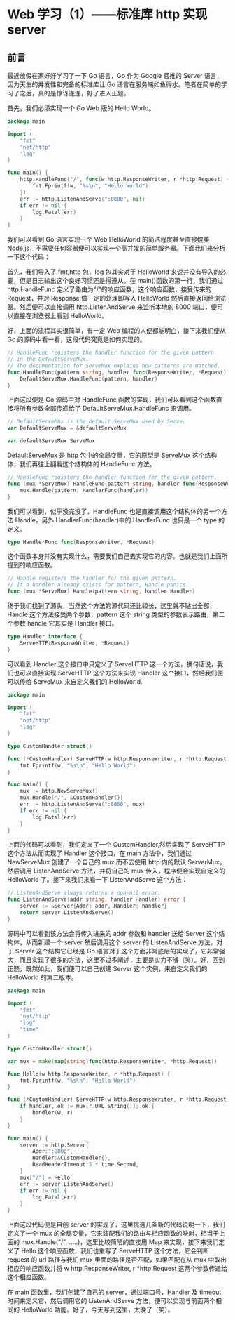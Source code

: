 # Web 学习（1）——标准库 http 实现 server

## 前言

最近放假在家好好学习了一下 Go 语言，Go 作为 Google 官推的 Server 语言，因为天生的并发性和完备的标准库让 Go 语言在服务端如鱼得水。笔者在简单的学习了之后，真的是惊讶连连，好了进入正题。

首先，我们必须实现一个 Go Web 版的 Hello World。

```go
package main

import (
	"fmt"
	"net/http"
	"log"
)

func main() {
	http.HandleFunc("/", func(w http.ResponseWriter, r *http.Request) {
		fmt.Fprintf(w, "%s\n", "Hello World")
	})
	err := http.ListenAndServe(":8000", nil)
	if err != nil {
		log.Fatal(err)
	}
}
```

我们可以看到 Go 语言实现一个 Web HelloWorld 的简洁程度甚至直接媲美 Node.js，不需要任何容器便可以实现一个高并发的简单服务器。下面我们来分析一下这个代码：

首先，我们导入了 fmt,http 包，log 包其实对于 HelloWorld 来说并没有导入的必要，但是日志输出这个良好习惯还是得遵从。在 main()函数的第一行，我们通过 http.HandleFunc 定义了路由为"/"的响应函数，这个响应函数，接受传来的 Request，并对 Response 做一定的处理即写入 HelloWorld 然后直接返回给浏览器。然后便可以直接调用 http.ListenAndServe 来监听本地的 8000 端口，便可以直接在浏览器上看到 HelloWorld。

好，上面的流程其实很简单，有一定 Web 编程的人便都能明白，接下来我们便从 Go 的源码中看一看，这段代码究竟是如何实现的。

```go
// HandleFunc registers the handler function for the given pattern
// in the DefaultServeMux.
// The documentation for ServeMux explains how patterns are matched.
func HandleFunc(pattern string, handler func(ResponseWriter, *Request)) {
	DefaultServeMux.HandleFunc(pattern, handler)
}
```

上面这段便是 Go 源码中对 HandleFunc 函数的实现，我们可以看到这个函数直接将所有参数全部传递给了 DefaultServeMux.HandleFunc 来调用。

```go
// DefaultServeMux is the default ServeMux used by Serve.
var DefaultServeMux = &defaultServeMux

var defaultServeMux ServeMux
```

DefaultServeMux 是 http 包中的全局变量，它的原型是 ServeMux 这个结构体，我们再往上翻看这个结构体的 HandleFunc 方法。

```go
// HandleFunc registers the handler function for the given pattern.
func (mux *ServeMux) HandleFunc(pattern string, handler func(ResponseWriter, *Request)) {
	mux.Handle(pattern, HandlerFunc(handler))
}
```

我们可以看到，似乎没完没了，HandleFunc 也是直接调用这个结构体的另一个方法 Handle，另外 HandlerFunc(handler)中的 HandlerFunc 也只是一个 type 的定义。

```go
type HandlerFunc func(ResponseWriter, *Request)
```

这个函数本身并没有实现什么，需要我们自己去实现它的内容。也就是我们上面所提到的响应函数。

```go
// Handle registers the handler for the given pattern.
// If a handler already exists for pattern, Handle panics.
func (mux *ServeMux) Handle(pattern string, handler Handler)
```

终于我们找到了源头，当然这个方法的源代码还比较长，这里就不贴出全部，Handle 这个方法接受两个参数，pattern 这个 string 类型的参数表示路由，第二个参数 handle 它其实是 Handler 接口。

```go
type Handler interface {
	ServeHTTP(ResponseWriter, *Request)
}
```

可以看到 Handler 这个接口中只定义了 ServeHTTP 这一个方法，换句话说，我们也可以直接实现 ServeHTTP 这个方法来实现 Handler 这个接口，然后我们便可以传给 ServeMux 来自定义我们的 HelloWorld.

```go
package main

import (
	"fmt"
	"net/http"
	"log"
)

type CustomHandler struct{}

func (*CustomHandler) ServeHTTP(w http.ResponseWriter, r *http.Request) {
	fmt.Fprintf(w, "%s\n", "Hello World")
}

func main() {
	mux := http.NewServeMux()
	mux.Handle("/", &CustomHandler{})
	err := http.ListenAndServe(":8000", mux)
	if err != nil {
		log.Fatal(err)
	}
}
```

上面的代码可以看到，我们定义了一个 CustomHandler,然后实现了 ServeHTTP 这个方法从而实现了 Handler 这个接口，在 main 方法中，我们通过 NewServeMux 创建了一个自己的 mux 而不去使用 http 内的默认 ServerMux。然后调用 ListenAndServe 方法，并将自己的 mux 传入，程序便会实现自定义的 HelloWorld 了。接下来我们来看一下 ListenAndServe 这个方法：

```go
// ListenAndServe always returns a non-nil error.
func ListenAndServe(addr string, handler Handler) error {
	server := &Server{Addr: addr, Handler: handler}
	return server.ListenAndServe()
}
```

源码中可以看到该方法会将传入进来的 addr 参数和 handler 送给 Server 这个结构体，从而新建一个 server 然后调用这个 server 的 ListenAndServe 方法，对于 Server 这个结构它已经是 Go 语言对于这个方面非常底层的实现了，它非常强大，而且实现了很多的方法，这里不过多阐述，主要是实力不够（笑）。好，回到正题，既然如此，我们便可以自己创建 Server 这个实例，来自定义我们的 HelloWorld 的第二版本。

```go
package main

import (
	"fmt"
	"net/http"
	"log"
	"time"
)

type CustomHandler struct{}

var mux = make(map[string]func(http.ResponseWriter, *http.Request))

func Hello(w http.ResponseWriter, r *http.Request) {
	fmt.Fprintf(w, "%s\n", "Hello World")
}

func (*CustomHandler) ServeHTTP(w http.ResponseWriter, r *http.Request) {
	if handler, ok := mux[r.URL.String()]; ok {
		handler(w, r)
	}
}

func main() {
	server := http.Server{
		Addr:":8000",
		Handler:&CustomHandler{},
		ReadHeaderTimeout:5 * time.Second,
	}
	mux["/"] = Hello
	err := server.ListenAndServe()
	if err != nil {
		log.Fatal(err)
	}
}
```

上面这段代码便是自创 server 的实现了，这里挑选几条新的代码说明一下，我们定义了一个 mux 的全局变量，它来装配我们的路由与相应函数的映射，相当于上面的 mux.Handle("/", .....)，这里比较简陋的直接用 Map 来实现，接下来我们定义了 Hello 这个响应函数，我们也重写了 ServeHTTP 这个方法，它会判断 request 的 url 路径与我们 mux 里面的路径是否匹配，如果匹配在从 mux 中取出相应的响应函数并将 w http.ResponseWriter, r \*http.Request 这两个参数传递给这个相应函数。

在 main 函数里，我们创建了自己的 server，通过端口号，Handler 及 timeout 时间来定义它，然后调用它的 ListenAndServe 方法，便可以实现与前面两个相同的 HelloWorld 功能。好了，今天写到这里，太晚了（笑）。
